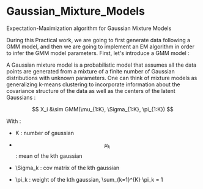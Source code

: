 # Gaussian_Mixture_Models
Expectation-Maximization algorithm for Gaussian Mixture Models

During this Practical work, we are going to first generate data following a GMM model, and then we are going to implement an EM algorithm in order to infer the GMM model parameters. First, let's introduce a GMM model :

A Gaussian mixture model is a probabilistic model that assumes all the data points are generated from a mixture of a finite number of Gaussian distributions with unknown parameters. One can think of mixture models as generalizing k-means clustering to incorporate information about the covariance structure of the data as well as the centers of the latent Gaussians : 


$$ X_i &\sim GMM(\mu_{1:K}, \Sigma_{1:K}, \pi_{1:K}) $$

With : 

* K : number of gaussian

* $$\mu_{k}$$ : mean of the kth gaussian

* \Sigma_k : cov matrix of the kth gaussian

* \pi_k : weight of the kth gaussian, \sum_{k=1}^{K} \pi_k = 1
